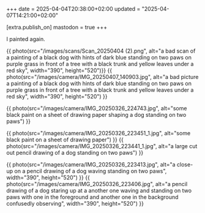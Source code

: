 +++
date = 2025-04-04T20:38:00+02:00
updated = "2025-04-07T14:21:00+02:00"

[extra.publish_on]
mastodon = true
+++

I painted again.

{{ photo(src="/images/scans/Scan_20250404 (2).png", alt="a bad scan of a painting of a black dog with hints of dark blue standing on two paws on purple grass in front of a tree with a black trunk and yellow leaves under a red sky", width="390", height="520")}}
{{ photo(src="/images/camera/IMG_20250407_140903.jpg", alt="a bad picture a painting of a black dog with hints of dark blue standing on two paws on purple grass in front of a tree with a black trunk and yellow leaves under a red sky", width="390", height="520") }} 
<!-- more --> {{ photo(src="/images/camera/IMG_20250326_224743.jpg", alt="some black paint on a sheet of drawing paper shaping a dog standing on two paws") }}
{{ photo(src="/images/camera/IMG_20250326_223451_1.jpg", alt="some black paint on a sheet of drawing paper") }}
{{ photo(src="/images/camera/IMG_20250326_223441_1.jpg", alt="a large cut out pencil drawing of a dog standing on two paws") }}

{{ photo(src="/images/camera/IMG_20250326_223413.jpg", alt="a close-up on a pencil drawing of a dog waving standing on two paws", width="390", height="520") }}
{{ photo(src="/images/camera/IMG_20250326_223406.jpg", alt="a pencil drawing of a dog staring up at a another one waving and standing on two paws with one in the foreground and another one in the background confusedly observing", width="390", height="520") }}
